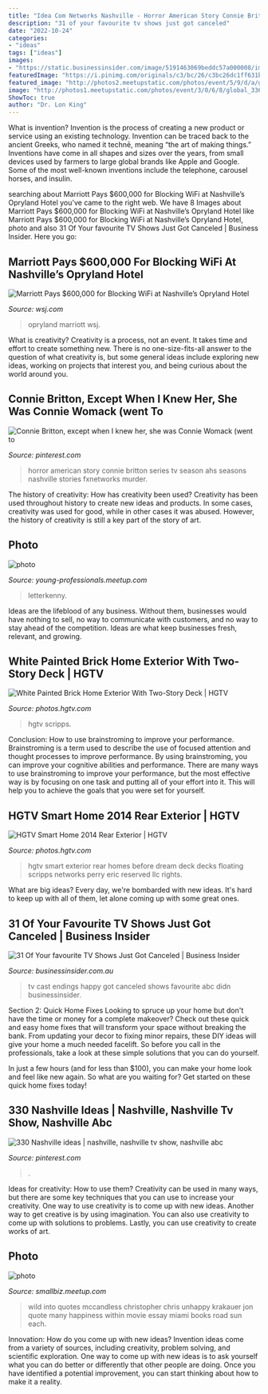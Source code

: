 ```yaml
---
title: "Idea Com Networks Nashville - Horror American Story Connie Britton Series Tv Season Ahs Seasons Nashville Stories Fxnetworks Murder"
description: "31 of your favourite tv shows just got canceled"
date: "2022-10-24"
categories:
- "ideas"
tags: ["ideas"]
images:
- "https://static.businessinsider.com/image/5191463069beddc57a000008/image.jpg"
featuredImage: "https://i.pinimg.com/originals/c3/bc/26/c3bc26dc1ff631b43a75f8ee52c8a75a.jpg"
featured_image: "http://photos2.meetupstatic.com/photos/event/5/9/d/a/global_318383002.jpeg"
image: "http://photos1.meetupstatic.com/photos/event/3/0/6/8/global_336432392.jpeg"
ShowToc: true
author: "Dr. Lon King"
---
```



What is invention?
Invention is the process of creating a new product or service using an existing technology. Invention can be traced back to the ancient Greeks, who named it technē, meaning “the art of making things.” Inventions have come in all shapes and sizes over the years, from small devices used by farmers to large global brands like Apple and Google. Some of the most well-known inventions include the telephone, carousel horses, and insulin.

	

		
searching about Marriott Pays $600,000 for Blocking WiFi at Nashville’s Opryland Hotel you've came to the right web. We have 8 Images about Marriott Pays $600,000 for Blocking WiFi at Nashville’s Opryland Hotel like Marriott Pays $600,000 for Blocking WiFi at Nashville’s Opryland Hotel, photo and also 31 Of Your favourite TV Shows Just Got Canceled | Business Insider. Here you go:
		
    
## Marriott Pays $600,000 For Blocking WiFi At Nashville’s Opryland Hotel

<img loading=lazy src="https://s.wsj.net/public/resources/images/MW-BP000_marrio_MP_20131112091643.jpg" onerror="this.onerror=null;this.src='https://tse4.mm.bing.net/th?id=OIP.BxRhdnXi-I9zhy4xMEAiWQHaE8&amp;pid=15.1';" alt="Marriott Pays $600,000 for Blocking WiFi at Nashville’s Opryland Hotel">

_Source: wsj.com_

>opryland marriott wsj. 

	

What is creativity?
Creativity is a process, not an event. It takes time and effort to create something new. There is no one-size-fits-all answer to the question of what creativity is, but some general ideas include exploring new ideas, working on projects that interest you, and being curious about the world around you.

    
## Connie Britton, Except When I Knew Her, She Was Connie Womack (went To

<img loading=lazy src="https://i.pinimg.com/originals/c3/bc/26/c3bc26dc1ff631b43a75f8ee52c8a75a.jpg" onerror="this.onerror=null;this.src='https://tse1.mm.bing.net/th?id=OIP.t_mILoe1RpaYO9oCG65pNQAAAA&amp;pid=15.1';" alt="Connie Britton, except when I knew her, she was Connie Womack (went to">

_Source: pinterest.com_

>horror american story connie britton series tv season ahs seasons nashville stories fxnetworks murder. 

	

The history of creativity: How has creativity been used?
Creativity has been used throughout history to create new ideas and products. In some cases, creativity was used for good, while in other cases it was abused. However, the history of creativity is still a key part of the story of art.

    
## Photo

<img loading=lazy src="http://photos2.meetupstatic.com/photos/event/5/9/d/a/global_318383002.jpeg" onerror="this.onerror=null;this.src='https://tse3.mm.bing.net/th?id=OIP.UyDTeiQ92Bwq1bG3YGlsXAHaI1&amp;pid=15.1';" alt="photo">

_Source: young-professionals.meetup.com_

>letterkenny. 

	

Ideas are the lifeblood of any business. Without them, businesses would have nothing to sell, no way to communicate with customers, and no way to stay ahead of the competition. Ideas are what keep businesses fresh, relevant, and growing.

    
## White Painted Brick Home Exterior With Two-Story Deck | HGTV

<img loading=lazy src="https://hgtvhome.sndimg.com/content/dam/images/hgtv/fullset/2014/4/3/0/hgtv-22-sh14-before-and-after-exterior_v.jpg.rend.hgtvcom.966.1288.suffix/1400987100238.jpeg" onerror="this.onerror=null;this.src='https://tse4.mm.bing.net/th?id=OIP.KyIbi-JERGJlCnAaHLDMOwHaJ4&amp;pid=15.1';" alt="White Painted Brick Home Exterior With Two-Story Deck | HGTV">

_Source: photos.hgtv.com_

>hgtv scripps. 

	

Conclusion: How to use brainstroming to improve your performance.
Brainstroming is a term used to describe the use of focused attention and thought processes to improve performance. By using brainstroming, you can improve your cognitive abilities and performance. There are many ways to use brainstroming to improve your performance, but the most effective way is by focusing on one task and putting all of your effort into it. This will help you to achieve the goals that you were set for yourself.

    
## HGTV Smart Home 2014 Rear Exterior | HGTV

<img loading=lazy src="https://hgtvhome.sndimg.com/content/dam/images/hgtv/fullset/2014/4/3/2/hgtv-18-sh14-before-and-after-exterior_v.jpg.rend.hgtvcom.966.1288.suffix/1400990432537.jpeg" onerror="this.onerror=null;this.src='https://tse4.mm.bing.net/th?id=OIP.zFNSoeLRmyJQwr-IH9WOHwHaJ4&amp;pid=15.1';" alt="HGTV Smart Home 2014 Rear Exterior | HGTV">

_Source: photos.hgtv.com_

>hgtv smart exterior rear homes before dream deck decks floating scripps networks perry eric reserved llc rights. 

	

What are big ideas?
Every day, we're bombarded with new ideas. It's hard to keep up with all of them, let alone coming up with some great ones.

    
## 31 Of Your Favourite TV Shows Just Got Canceled | Business Insider

<img loading=lazy src="https://static.businessinsider.com/image/5191463069beddc57a000008/image.jpg" onerror="this.onerror=null;this.src='https://tse1.mm.bing.net/th?id=OIP.8nqAOwL5ji17EUpdVaWDKgHaFj&amp;pid=15.1';" alt="31 Of Your favourite TV Shows Just Got Canceled | Business Insider">

_Source: businessinsider.com.au_

>tv cast endings happy got canceled shows favourite abc didn businessinsider. 

	

Section 2: Quick Home Fixes
Looking to spruce up your home but don't have the time or money for a complete makeover? Check out these quick and easy home fixes that will transform your space without breaking the bank.
From updating your decor to fixing minor repairs, these DIY ideas will give your home a much needed facelift. So before you call in the professionals, take a look at these simple solutions that you can do yourself.

In just a few hours (and for less than $100), you can make your home look and feel like new again. So what are you waiting for? Get started on these quick home fixes today!

    
## 330 Nashville Ideas | Nashville, Nashville Tv Show, Nashville Abc

<img loading=lazy src="https://i.pinimg.com/474x/0d/79/81/0d7981ddba951008baf18feb99361caf--nashville.jpg" onerror="this.onerror=null;this.src='https://tse4.mm.bing.net/th?id=OIP.YtiLhyIpgqf1VIG5PWH8rQAAAA&amp;pid=15.1';" alt="330 Nashville ideas | nashville, nashville tv show, nashville abc">

_Source: pinterest.com_

>. 

	

Ideas for creativity: How to use them?
Creativity can be used in many ways, but there are some key techniques that you can use to increase your creativity. One way to use creativity is to come up with new ideas. Another way to get creative is by using imagination. You can also use creativity to come up with solutions to problems. Lastly, you can use creativity to create works of art.

    
## Photo

<img loading=lazy src="http://photos1.meetupstatic.com/photos/event/3/0/6/8/global_336432392.jpeg" onerror="this.onerror=null;this.src='https://tse3.mm.bing.net/th?id=OIP.6Kl6-RGKdeyWVKQoIAWCQwAAAA&amp;pid=15.1';" alt="photo">

_Source: smallbiz.meetup.com_

>wild into quotes mccandless christopher chris unhappy krakauer jon quote many happiness within movie essay miami books road sun each. 

	

Innovation: How do you come up with new ideas?
Invention ideas come from a variety of sources, including creativity, problem solving, and scientific exploration. One way to come up with new ideas is to ask yourself what you can do better or differently that other people are doing. Once you have identified a potential improvement, you can start thinking about how to make it a reality.


